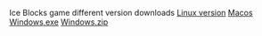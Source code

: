 Ice Blocks game different version downloads
[Linux version](https://drive.google.com/file/d/1_gJZvzdCOKNx96mC-2IFesHzwj45rafD/view?usp=sharing)
[Macos](https://drive.google.com/file/d/1owrsgjA1TZVlEtf2g-g-8o0-f3EKADgD/view?usp=sharing)
[Windows,exe](https://drive.google.com/file/d/1BrEF1O-icAziTP9e8oECA-nU-RePH8hl/view?usp=sharing)
[Windows.zip](https://drive.google.com/file/d/1cOTcX8t8ZD3huDGBHse-hboORvVPfvQv/view?usp=sharing)

